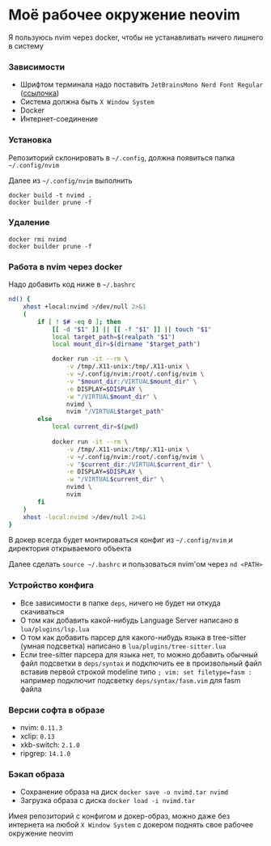 # Моё рабочее окружение neovim

Я пользуюсь nvim через docker, чтобы не устанавливать ничего лишнего в систему

### Зависимости

- Шрифтом терминала надо поставить `JetBrainsMono Nerd Font Regular` ([ссылочка](https://www.nerdfonts.com/font-downloads))
- Система должна быть `X Window System`
- Docker
- Интернет-соединение

### Установка

Репозиторий склонировать в `~/.config`, должна появиться папка `~/.config/nvim`

Далее из `~/.config/nvim` выполнить

```
docker build -t nvimd .
docker builder prune -f
```

### Удаление 

```
docker rmi nvimd
docker builder prune -f
```

### Работа в nvim через docker

Надо добавить код ниже в `~/.bashrc`

```bash
nd() {
    xhost +local:nvimd >/dev/null 2>&1
    (
        if [ ! $# -eq 0 ]; then
            [[ -d "$1" ]] || [[ -f "$1" ]] || touch "$1"
            local target_path=$(realpath "$1")
            local mount_dir=$(dirname "$target_path")

            docker run -it --rm \
                -v /tmp/.X11-unix:/tmp/.X11-unix \
                -v ~/.config/nvim:/root/.config/nvim \
                -v "$mount_dir:/VIRTUAL$mount_dir" \
                -e DISPLAY=$DISPLAY \
                -w "/VIRTUAL$mount_dir" \
                nvimd \
                nvim "/VIRTUAL$target_path"
        else
            local current_dir=$(pwd)
            
            docker run -it --rm \
                -v /tmp/.X11-unix:/tmp/.X11-unix \
                -v ~/.config/nvim:/root/.config/nvim \
                -v "$current_dir:/VIRTUAL$current_dir" \
                -e DISPLAY=$DISPLAY \
                -w "/VIRTUAL$current_dir" \
                nvimd \
                nvim
        fi
    )
    xhost -local:nvimd >/dev/null 2>&1
}
```

В докер всегда будет монтироваться конфиг из `~/.config/nvim` и директория открываемого объекта

Далее сделать `source ~/.bashrc` и пользоваться nvim'ом через `nd <PATH>`

### Устройство конфига

- Все зависимости в папке `deps`, ничего не будет ни откуда скачиваться
- О том как добавить какой-нибудь Language Server написано в `lua/plugins/lsp.lua`
- О том как добавить парсер для какого-нибудь языка в tree-sitter (умная подсветка) написано в `lua/plugins/tree-sitter.lua`
- Если tree-sitter парсера для языка нет, то можно добавить обычный файл подсветки в `deps/syntax` и подключить ее в произвольный файл вставив первой строкой modeline типо `; vim: set filetype=fasm :` например подключит подсветку `deps/syntax/fasm.vim` для fasm файла

### Версии софта в образе

- nvim: `0.11.3`
- xclip: `0.13`
- xkb-switch: `2.1.0`
- ripgrep: `14.1.0`

### Бэкап образа

- Сохранение образа на диск `docker save -o nvimd.tar nvimd`
- Загрузка образа с диска `docker load -i nvimd.tar`

Имея репозиторий с конфигом и докер-образ, можно даже без интернета на любой `X Window System` с докером поднять свое рабочее окружение neovim 
